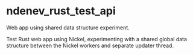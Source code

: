 # ndenev_rust_test_api
Web app using shared data structure experiment.

Test Rust web app using Nickel, experimenting with a shared global data structure between the Nickel workers and separate updater thread.
